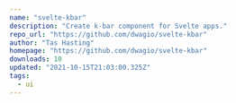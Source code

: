 ```yaml
---
name: "svelte-kbar"
description: "Create k-bar component for Svelte apps."
repo_url: "https://github.com/dwagio/svelte-kbar"
author: "Tas Hasting"
homepage: "https://github.com/dwagio/svelte-kbar"
downloads: 10
updated: "2021-10-15T21:03:00.325Z"
tags: 
  - ui
---
```

